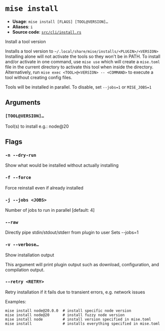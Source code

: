 # `mise install`

- **Usage**: `mise install [FLAGS] [TOOL@VERSION]…`
- **Aliases**: `i`
- **Source code**: [`src/cli/install.rs`](https://github.com/jdx/mise/blob/main/src/cli/install.rs)

Install a tool version

Installs a tool version to `~/.local/share/mise/installs/<PLUGIN>/<VERSION>`
Installing alone will not activate the tools so they won't be in PATH.
To install and/or activate in one command, use `mise use` which will create a `mise.toml` file
in the current directory to activate this tool when inside the directory.
Alternatively, run `mise exec <TOOL>@<VERSION> -- <COMMAND>` to execute a tool without creating config files.

Tools will be installed in parallel. To disable, set `--jobs=1` or `MISE_JOBS=1`

## Arguments

### `[TOOL@VERSION]…`

Tool(s) to install e.g.: node@20

## Flags

### `-n --dry-run`

Show what would be installed without actually installing

### `-f --force`

Force reinstall even if already installed

### `-j --jobs <JOBS>`

Number of jobs to run in parallel
[default: 4]

### `--raw`

Directly pipe stdin/stdout/stderr from plugin to user Sets --jobs=1

### `-v --verbose…`

Show installation output

This argument will print plugin output such as download, configuration, and compilation output.

### `--retry <RETRY>`

Retry installation if it fails due to transient errors, e.g. network issues

Examples:

```
mise install node@20.0.0  # install specific node version
mise install node@20      # install fuzzy node version
mise install node         # install version specified in mise.toml
mise install              # installs everything specified in mise.toml
```
